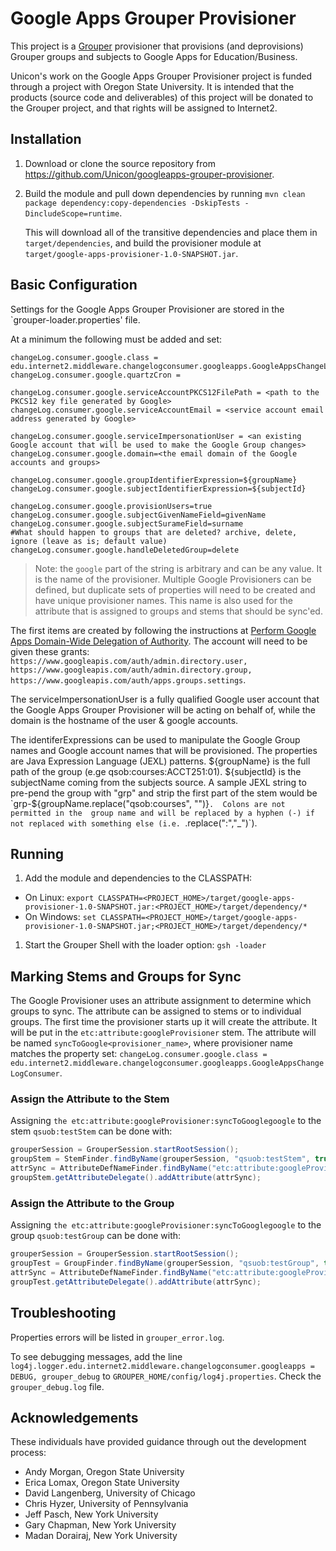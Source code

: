 Google Apps Grouper Provisioner
==============================

This project is a [Grouper](http://grouper.internet2.edu/) provisioner that provisions (and deprovisions) Grouper groups and subjects to Google Apps for Education/Business. 

Unicon's work on the Google Apps Grouper Provisioner project is funded through a project with Oregon State University. It is intended that the products (source code and deliverables) of this project will be donated to the Grouper project, and that rights will be assigned to Internet2.

## Installation
1. Download or clone the source repository from https://github.com/Unicon/googleapps-grouper-provisioner.

1. Build the module and pull down dependencies by running `mvn clean package dependency:copy-dependencies -DskipTests -DincludeScope=runtime`.

   This will download all of the transitive dependencies and place them in `target/dependencies`, and build the provisioner module at `target/google-apps-provisioner-1.0-SNAPSHOT.jar`. 

## Basic Configuration
Settings for the Google Apps Grouper Provisioner are stored in the `grouper-loader.properties' file.

At a minimum the following must be added and set:

```
changeLog.consumer.google.class = edu.internet2.middleware.changelogconsumer.googleapps.GoogleAppsChangeLogConsumer
changeLog.consumer.google.quartzCron =

changeLog.consumer.google.serviceAccountPKCS12FilePath = <path to the PKCS12 key file generated by Google>
changeLog.consumer.google.serviceAccountEmail = <service account email address generated by Google>

changeLog.consumer.google.serviceImpersonationUser = <an existing Google account that will be used to make the Google Group changes>
changeLog.consumer.google.domain=<the email domain of the Google accounts and groups>

changeLog.consumer.google.groupIdentifierExpression=${groupName}
changeLog.consumer.google.subjectIdentifierExpression=${subjectId}

changeLog.consumer.google.provisionUsers=true
changeLog.consumer.google.subjectGivenNameField=givenName
changeLog.consumer.google.subjectSurameField=surname
#What should happen to groups that are deleted? archive, delete, ignore (leave as is; default value)
changeLog.consumer.google.handleDeletedGroup=delete
```
>Note: the `google` part of the string is arbitrary and can be any value. It is the name of the provisioner. Multiple Google Provisioners can be defined, but duplicate sets of properties will need to be created and have unique provisioner names. This name is also used for the attribute that is assigned to groups and stems that should be sync'ed.

The first items are created by following the instructions at [Perform Google Apps Domain-Wide Delegation of Authority](https://developers.google.com/admin-sdk/directory/v1/guides/delegation).
The account will need to be given these grants: `https://www.googleapis.com/auth/admin.directory.user, https://www.googleapis.com/auth/admin.directory.group, https://www.googleapis.com/auth/apps.groups.settings`.

The serviceImpersonationUser is a fully qualified Google user account that the Google Apps Grouper Provisioner will be 
acting on behalf of, while the domain is the hostname of the user & google accounts.
 
The identiferExpressions can be used to manipulate the Google Group names and Google account names that will be provisioned. The 
properties are Java Expression Language (JEXL) patterns. ${groupName} is the full path of the group (e.ge qsob:courses:ACCT251:01).
${subjectId} is the subjectName coming from the subjects source. A sample JEXL string to pre-pend the group with "grp" and 
strip the first part of the stem would be `grp-${groupName.replace("qsob:courses", "")}`.  Colons are not permitted in the 
group name and will be replaced by a hyphen (-) if not replaced with something else (i.e. `.replace(":","_")`).

## Running
1. Add the module and dependencies to the CLASSPATH:

  * On Linux: `export CLASSPATH=<PROJECT_HOME>/target/google-apps-provisioner-1.0-SNAPSHOT.jar:<PROJECT_HOME>/target/dependency/*`
  * On Windows: `set CLASSPATH=<PROJECT_HOME>/target/google-apps-provisioner-1.0-SNAPSHOT.jar;<PROJECT_HOME>/target/dependency/*`

1. Start the Grouper Shell with the loader option: `gsh -loader`

## Marking Stems and Groups for Sync

The Google Provisioner uses an attribute assignment to determine which groups to sync. The attribute can be assigned to stems or to individual groups. The first time the provisioner starts up it will create the attribute. It will be put in the `etc:attribute:googleProvisioner` stem. The attribute will be named `syncToGoogle<provisioner_name>`, where provisioner name matches the property set: `changeLog.consumer.google.class = edu.internet2.middleware.changelogconsumer.googleapps.GoogleAppsChangeLogConsumer`.

### Assign the Attribute to the Stem
Assigning `the etc:attribute:googleProvisioner:syncToGooglegoogle` to the stem `qsuob:testStem` can be done with:

```java
grouperSession = GrouperSession.startRootSession();
groupStem = StemFinder.findByName(grouperSession, "qsuob:testStem", true);
attrSync = AttributeDefNameFinder.findByName("etc:attribute:googleProvisioner:syncToGooglegoogle",true);
groupStem.getAttributeDelegate().addAttribute(attrSync);
```

### Assign the Attribute to the Group
Assigning `the etc:attribute:googleProvisioner:syncToGooglegoogle` to the group `qsuob:testGroup` can be done with:

```java
grouperSession = GrouperSession.startRootSession();
groupTest = GroupFinder.findByName(grouperSession, "qsuob:testGroup", true);
attrSync = AttributeDefNameFinder.findByName("etc:attribute:googleProvisioner:syncToGooglegoogle", true);
groupTest.getAttributeDelegate().addAttribute(attrSync);
```

## Troubleshooting
Properties errors will be listed in `grouper_error.log`. 

To see debugging messages, add the line `log4j.logger.edu.internet2.middleware.changelogconsumer.googleapps = DEBUG, grouper_debug` to `GROUPER_HOME/config/log4j.properties`. Check the `grouper_debug.log` file.

## Acknowledgements
These individuals have provided guidance through out the development process:

* Andy Morgan, Oregon State University 
* Erica Lomax, Oregon State University
* David Langenberg, University of Chicago
* Chris Hyzer, University of Pennsylvania
* Jeff Pasch, New York University
* Gary Chapman, New York University
* Madan Dorairaj, New York University

